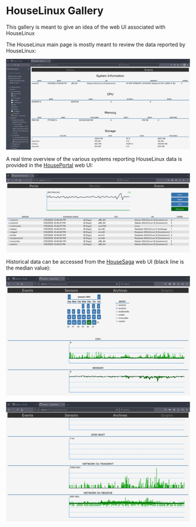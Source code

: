 # HouseLinux Gallery

This gallery is meant to give an idea of the web UI associated with HouseLinux

The HouseLinux main page is mostly meant to review the data reported by HouseLinux:

![HouseLinux Main Page](https://raw.githubusercontent.com/pascal-fb-martin/houselinux/main/gallery/houselinux-status.png)

A real time overview of the various systems reporting HouseLinux data is provided in the [HousePortal](https://github.com/pascal-fb-martin/houseportal) web UI:

![HousePortal Overview](https://raw.githubusercontent.com/pascal-fb-martin/houselinux/main/gallery/houseportal-overview.png)

Historical data can be accessed from the [HouseSaga](https://github.com/pascal-fb-martin/housesaga) web UI (black line is the median value):

![HouseSaga Historical View](https://raw.githubusercontent.com/pascal-fb-martin/houselinux/main/gallery/housesaga-history1.png)

![HouseSaga Historical View (bottom)](https://raw.githubusercontent.com/pascal-fb-martin/houselinux/main/gallery/housesaga-history2.png)


